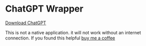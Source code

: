 # ChatGPT Wrapper


[Download ChatGPT](https://files.fm/u/6evh7fr54v)

This is not a native application. it will not work without an internet connection. If you found this helpful [buy me a coffee](https://www.buymeacoffee.com/zaynekomichi)


